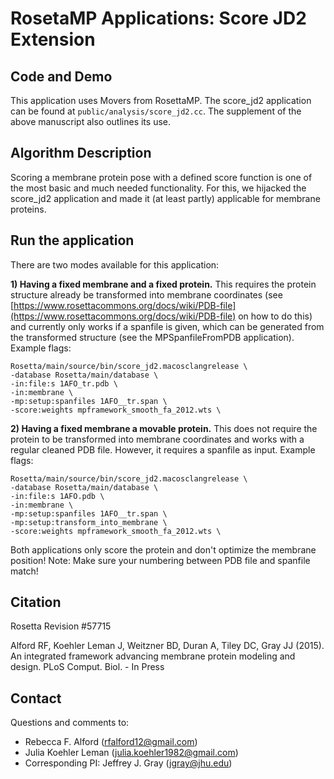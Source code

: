 # RosetaMP Applications: Score JD2 Extension

## Code and Demo
This application uses Movers from RosettaMP. The score_jd2 application can be found at `public/analysis/score_jd2.cc`. The supplement of the above manuscript also outlines its use. 

## Algorithm Description
Scoring a membrane protein pose with a defined score function is one of the most basic and much needed functionality. For this, we hijacked the score_jd2 application and made it (at least partly) applicable for membrane proteins. 

## Run the application

There are two modes available for this application: 

**1) Having a fixed membrane and a fixed protein.** This requires the protein structure already be transformed into membrane coordinates (see [https://www.rosettacommons.org/docs/wiki/PDB-file](https://www.rosettacommons.org/docs/wiki/PDB-file) on how to do this) and currently only works if a spanfile is given, which can be generated from the transformed structure (see the MPSpanfileFromPDB application). Example flags: 

```
Rosetta/main/source/bin/score_jd2.macosclangrelease \
-database Rosetta/main/database \
-in:file:s 1AFO_tr.pdb \
-in:membrane \
-mp:setup:spanfiles 1AFO__tr.span \
-score:weights mpframework_smooth_fa_2012.wts \
```

**2) Having a fixed membrane a movable protein.** This does not require the protein to be transformed into membrane coordinates and works with a regular cleaned PDB file. However, it requires a spanfile as input. Example flags: 

```
Rosetta/main/source/bin/score_jd2.macosclangrelease \
-database Rosetta/main/database \
-in:file:s 1AFO.pdb \
-in:membrane \
-mp:setup:spanfiles 1AFO__tr.span \
-mp:setup:transform_into_membrane \
-score:weights mpframework_smooth_fa_2012.wts \
```

Both applications only score the protein and don't optimize the membrane position!
Note: Make sure your numbering between PDB file and spanfile match!

## Citation
Rosetta Revision #57715

Alford RF, Koehler Leman J, Weitzner BD, Duran A, Tiley DC, Gray JJ (2015). An integrated framework advancing membrane protein modeling and design. PLoS Comput. Biol. - In Press

## Contact

Questions and comments to: 
 - Rebecca F. Alford ([rfalford12@gmail.com](rfalford12@gmail.com))
 - Julia Koehler Leman ([julia.koehler1982@gmail.com](julia.koehler1982@gmail.com))
 - Corresponding PI: Jeffrey J. Gray ([jgray@jhu.edu](jgray@jhu.edu))


